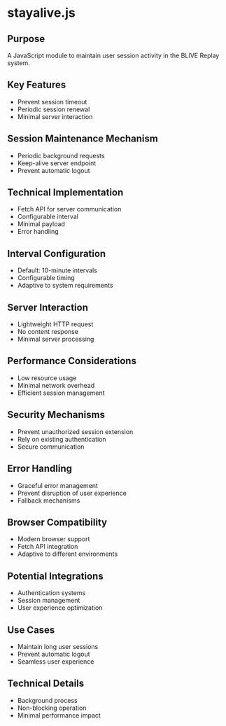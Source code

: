 # stayalive.js

## Purpose
A JavaScript module to maintain user session activity in the BLIVE Replay system.

## Key Features
- Prevent session timeout
- Periodic session renewal
- Minimal server interaction

## Session Maintenance Mechanism
- Periodic background requests
- Keep-alive server endpoint
- Prevent automatic logout

## Technical Implementation
- Fetch API for server communication
- Configurable interval
- Minimal payload
- Error handling

## Interval Configuration
- Default: 10-minute intervals
- Configurable timing
- Adaptive to system requirements

## Server Interaction
- Lightweight HTTP request
- No content response
- Minimal server processing

## Performance Considerations
- Low resource usage
- Minimal network overhead
- Efficient session management

## Security Mechanisms
- Prevent unauthorized session extension
- Rely on existing authentication
- Secure communication

## Error Handling
- Graceful error management
- Prevent disruption of user experience
- Fallback mechanisms

## Browser Compatibility
- Modern browser support
- Fetch API integration
- Adaptive to different environments

## Potential Integrations
- Authentication systems
- Session management
- User experience optimization

## Use Cases
- Maintain long user sessions
- Prevent automatic logout
- Seamless user experience

## Technical Details
- Background process
- Non-blocking operation
- Minimal performance impact
